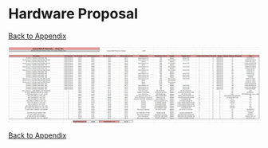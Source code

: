 # Hardware Proposal

[Back to Appendix](/appendices/appendix.md)

![team_305_bom](/pictures/team_305_bom.png)

[Back to Appendix](/appendices/appendix.md)